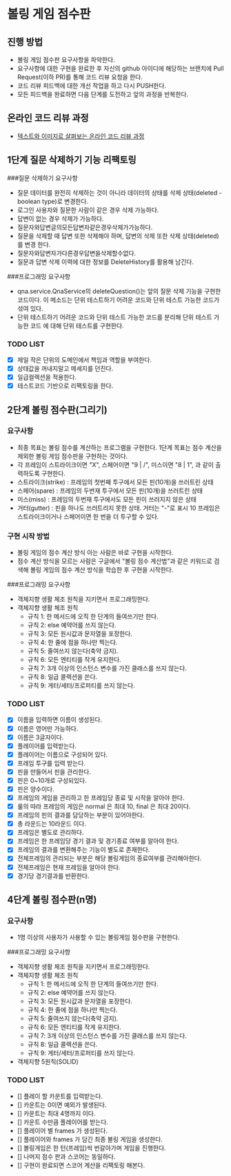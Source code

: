 # 볼링 게임 점수판
## 진행 방법
* 볼링 게임 점수판 요구사항을 파악한다.
* 요구사항에 대한 구현을 완료한 후 자신의 github 아이디에 해당하는 브랜치에 Pull Request(이하 PR)를 통해 코드 리뷰 요청을 한다.
* 코드 리뷰 피드백에 대한 개선 작업을 하고 다시 PUSH한다.
* 모든 피드백을 완료하면 다음 단계를 도전하고 앞의 과정을 반복한다.

## 온라인 코드 리뷰 과정
* [텍스트와 이미지로 살펴보는 온라인 코드 리뷰 과정](https://github.com/next-step/nextstep-docs/tree/master/codereview)

## 1단계 질문 삭제하기 기능 리팩토링
###질문 삭제하기 요구사항
* 질문 데이터를 완전히 삭제하는 것이 아니라 데이터의 상태를 삭제 상태(deleted - boolean type)로 변경한다.
* 로그인 사용자와 질문한 사람이 같은 경우 삭제 가능하다.
* 답변이 없는 경우 삭제가 가능하다.
* 질문자와답변글의모든답변자같은경우삭제가가능하다.
* 질문을 삭제할 때 답변 또한 삭제해야 하며, 답변의 삭제 또한 삭제 상태(deleted)를 변경
한다.
* 질문자와답변자가다른경우답변을삭제할수없다.
* 질문과 답변 삭제 이력에 대한 정보를 DeleteHistory를 활용해 남긴다.

###프로그래밍 요구사항
* qna.service.QnaService의 deleteQuestion()는 앞의 질문 삭제 기능을 구현한 코드이다. 이 메소드는 단위 테스트하기 어려운 코드와 단위 테스트 가능한 코드가 섞여 있다.
* 단위 테스트하기 어려운 코드와 단위 테스트 가능한 코드를 분리해 단위 테스트 가능한 코드 에 대해 단위 테스트를 구현한다.

### TODO LIST
- [x] 제일 작은 단위의 도메인에서 책임과 역할을 부여한다.
- [x] 상태값을 꺼내지말고 메세지를 던진다.
- [x] 일급컬렉션을 적용한다.
- [x] 테스트코드 기반으로 리팩토링을 한다.

## 2단계 볼링 점수판(그리기)
### 요구사항
* 최종 목표는 볼링 점수를 계산하는 프로그램을 구현한다. 1단계 목표는 점수 계산을 제외한 볼링 게임 점수판을 구현하는 것이다.
* 각 프레임이 스트라이크이면 "X", 스페어이면 "9 | /", 미스이면 "8 | 1", 과 같이 출력하도록 구현한다.
* 스트라이크(strike) : 프레임의 첫번째 투구에서 모든 핀(10개)을 쓰러트린 상태
* 스페어(spare) : 프레임의 두번재 투구에서 모든 핀(10개)을 쓰러트린 상태
* 미스(miss) : 프레임의 두번재 투구에서도 모든 핀이 쓰러지지 않은 상태
* 거터(gutter) : 핀을 하나도 쓰러트리지 못한 상태. 거터는 "-"로 표시
10 프레임은 스트라이크이거나 스페어이면 한 번을 더 투구할 수 있다.

### 구현 시작 방법
* 볼링 게임의 점수 계산 방식 아는 사람은 바로 구현을 시작한다.
* 점수 계산 방식을 모르는 사람은 구글에서 "볼링 점수 계산법"과 같은 키워드로 검색해 볼링 게임의 점수 계산 방식을 학습한 후 구현을 시작한다.

###프로그래밍 요구사항
* 객체지향 생활 체조 원칙을 지키면서 프로그래밍한다.
* 객체지향 생활 체조 원칙
  * 규칙 1: 한 메서드에 오직 한 단계의 들여쓰기만 한다.
  * 규칙 2: else 예약어를 쓰지 않는다.
  * 규칙 3: 모든 원시값과 문자열을 포장한다.
  * 규칙 4: 한 줄에 점을 하나만 찍는다.
  * 규칙 5: 줄여쓰지 않는다(축약 금지).
  * 규칙 6: 모든 엔티티를 작게 유지한다.
  * 규칙 7: 3개 이상의 인스턴스 변수를 가진 클래스를 쓰지 않는다.
  * 규칙 8: 일급 콜렉션을 쓴다.
  * 규칙 9: 게터/세터/프로퍼티를 쓰지 않는다.

### TODO LIST
- [x] 이름을 입력하면 이름이 생성된다.
- [x] 이름은 영어만 가능하다.
- [x] 이름은 3글자이다.
- [x] 플레이어를 입력받는다.
- [x] 플레이어는 이름으로 구성되어 있다. 
- [x] 프레임 투구를 입력 받는다.
- [x] 핀을 만들어서 핀을 관리한다.
- [x] 핀은 0~10개로 구성되있다.
- [x] 핀은 양수이다.
- [x] 프레임의 게임을 관리하고 한 프레임당 종료 및 시작을 알아야 한다.
- [x] 룰의 따라 프레임의 게임은 normal 은 최대 10, final 은 최대 20이다.  
- [x] 프레임의 핀의 결과를 담당하는 부분이 있어야한다.
- [x] 총 라운드는 10라운드 이다.
- [x] 프레임은 별도로 관리하다.
- [x] 프레임은 한 프레임당 경기 결과 및 경기종료 여부를 알아야 한다.  
- [x] 프레임의 결과를 변환해주는 기능이 별도로 존재한다.
- [x] 전체프레임의 관리되는 부분은 해당 볼링게임의 종료여부를 관리해아한다.
- [x] 전체프레임은 현재 프레임을 알아야 한다.
- [x] 경기당 경기결과를 반환한다.

## 4단계 볼링 점수판(n명)
### 요구사항
* 1명 이상의 사용자가 사용할 수 있는 볼링게임 점수판을 구현한다.

###프로그래밍 요구사항
* 객체지향 생활 체조 원칙을 지키면서 프로그래밍한다.
* 객체지향 생활 체조 원칙
  * 규칙 1: 한 메서드에 오직 한 단계의 들여쓰기만 한다.
  * 규칙 2: else 예약어를 쓰지 않는다.
  * 규칙 3: 모든 원시값과 문자열을 포장한다.
  * 규칙 4: 한 줄에 점을 하나만 찍는다.
  * 규칙 5: 줄여쓰지 않는다(축약 금지).
  * 규칙 6: 모든 엔티티를 작게 유지한다.
  * 규칙 7: 3개 이상의 인스턴스 변수를 가진 클래스를 쓰지 않는다.
  * 규칙 8: 일급 콜렉션을 쓴다.
  * 규칙 9: 게터/세터/프로퍼티를 쓰지 않는다.
* 객체지향 5원칙(SOLID)  

### TODO LIST
- [] 플레이 할 카운트를 입력받는다.
- [] 카운트는 0이면 예외가 발생된다.
- [] 카운트는 최대 4명까지 이다. 
- [] 카운트 수만큼 플레이어를 받는다.
- [] 플레이어 별 frames 가 생성된다.
- [] 플레이어와 frames 가 담긴 최종 볼링 게임을 생성한다.
- [] 볼링게임은 한 턴(프레임)씩 번갈아가며 게임을 진행한다.
- [] 나머지 점수 판과 스코어는 동일하다.
- [] 구현이 완료되면 스코어 계산을 리팩토링 해본다.